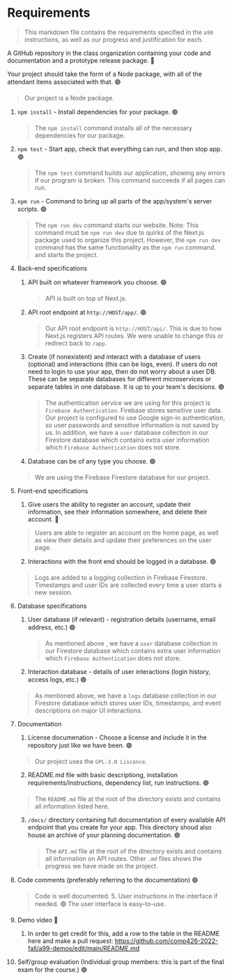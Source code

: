 # Requirements

> This markdown file contains the requirements specified in the `a99` instructions, as well as our progress and justification for each.

A GitHub repository in the class organization containing your code and documentation and a prototype release package. 🔴

Your project should take the form of a Node package, with all of the attendant items associated with that. 🟢
> Our project is a Node package.

1. `npm install` - Install dependencies for your package. 🟢
    > The `npm install` command installs all of the necessary dependencies for our package.
3. `npm test` - Start app, check that everything can run, and then stop app. 🟢
    > The `npm test` command builds our application, showing any errors if our program is broken. This command succeeds if all pages can run.
4. `npm run` - Command to bring up all parts of the app/system's server scripts. 🟢
    > The `npm run dev` command starts our website. Note: This command must be `npm run dev` due to quirks of the Next.js package used to organize this project. However, the `npm run dev` command has the same functionality as the `npm run` command. and starts the project.

1. Back-end specifications
	1. API built on whatever framework you choose. 🟢
	    > API is built on top of Next.js.
	2. API root endpoint at `http://HOST/app/`. 🟢
	    > Our API root endpoint is `http://HOST/api/`. This is due to how Next.js registers API routes. We were unable to change this or redirect back to `/app`.
	4. Create (if nonexistent) and interact with a database of users (optional) and interactions (this can be logs, even). If users do not need to login to use your app, then do not worry about a user DB. These can be separate databases for different microservices or separate tables in one database. It is up to your team's decisions. 🟢
	    > The authentication service we are using for this project is `Firebase Authentication`. Firebase stores sensitive user data. Our project is configured to use Google sign-in authentication, so user passwords and sensitive information is not saved by us.
	    > In addition, we have a `user` database collection in our Firestore database which contains extra user information which `Firebase Authentication` does not store.
	6. Database can be of any type you choose. 🟢
      > We are using the Firebase Firestore database for our project.
2. Front-end specifications
	1. Give users the ability to register an account, update their information, see their information somewhere, and delete their account. 🔴
    > Users are able to register an account on the home page, as well as view their details and update their preferences on the user page.
	2. Interactions with the front end should be logged in a database. 🟢
    > Logs are added to a logging collection in Firebase Firestore. Timestamps and user IDs are collected every time a user starts a new session.
3. Database specifications
	1. User database (if relevant) - registration details (username, email address, etc.) 🟢
	   > As mentioned above , we have a `user` database collection in our Firestore database which contains extra user information which `Firebase Authentication` does not store.
	2. Interaction database - details of user interactions (login history, access logs, etc.) 🟢
     > As mentioned above, we have a `logs` database collection in our Firestore database which stores user IDs, timestamps, and event descriptions on major UI interactions.
4. Documentation
	1. License documenation - Choose a license and include it in the repository just like we have been. 🟢
      > Our project uses the `GPL-3.0 Liscence`.
	2. README.md file with basic descriptiong, installation requirements/instructions, dependency list, run instructions. 🟢
     > The `README.md` file at the root of the directory exists and contains all information listed here.
	3. `/docs/` directory containing full documentation of every available API endpoint that you create for your app. This directory shoud also house an archive of your planning documentation. 🟢 
	   > The `API.md` file at the root of the directory exists and contains all information on API routes. Other `.md` files shows the progress we have made on the project.
  4. Code comments (preferably referring to the documentation) 🟢
     > Code is well documented.
	5. User instructions in the interface if needed. 🟢
     > The user interface is easy-to-use.
5. Demo video 🔴
	1. In order to get credit for this, add a row to the table in the README here and make a pull request: https://github.com/comp426-2022-fall/a99-demos/edit/main/README.md
7. Self/group evaluation (Individual group members: this is part of the final exam for the course.) 🟢
